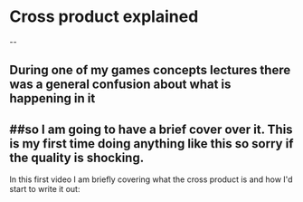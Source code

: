 # Cross product explained
--
## During one of my games concepts lectures there was a general confusion about what is happening in it
##so I am going to have a brief cover over it. This is my first time doing anything like this so sorry if the quality is shocking.
--
In this first video I am briefly covering what the cross product is and how I'd start to write it out:
